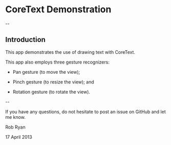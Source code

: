 # CoreText Demonstration

--

## Introduction

This app demonstrates the use of drawing text with CoreText.

This app also employs three gesture recognizers:

- Pan gesture (to move the view);

- Pinch gesture (to resize the view); and

- Rotation gesture (to rotate the view).

--

If you have any questions, do not hesitate to post an issue on GitHub and let me know.

Rob Ryan

17 April 2013

